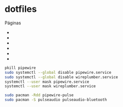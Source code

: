 # dotfiles
Páginas

* [](https://github.com/rxyhn/yoru)
* [](https://giteit.udp.cl/leonardo.bravo/awesome-wm-pacman-mode)
* [](https://archive.org/details/github.com-rxyhn-dotfiles_-_2022-06-24_21-04-48)
* [](https://github.com/AlvinPix/bspwm)
* [](https://github.com/j4munoff/dotfiles.git)
* [](https://github.com/Alpharivs/dotfiles)

```bash
pkill pipewire
sudo systemctl --global disable pipewire.service
sudo systemctl --global disable wireplumber.service
systemctl --user mask pipewire.service
systemctl --user mask wireplumber.service

sudo pacman -Rdd pipewire-pulse 
sudo pacman -S pulseaudio pulseaudio-bluetooth
```
